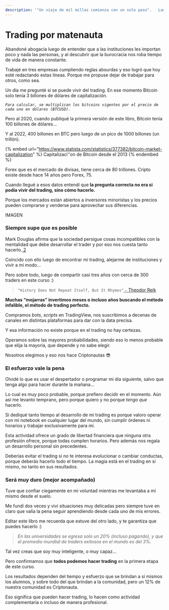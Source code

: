 ```yaml
---
description: '"Un viaje de mil millas comienza con un solo paso".   Lao Tse.'
---
```


# Trading por matenauta

Abandoné abogacía luego de entender que a las instituciones les importan poco y nada las personas, y al descubrir que la burocracia nos roba tiempo de vida de manera constante.

Trabajé en tres empresas cumpliendo reglas absurdas y eso logró que hoy esté redactando estas líneas. Porque me propuse dejar de trabajar para otros, como sea.

Un día me pregunté si se puede vivir del trading. En ese momento Bitcoin solo tenía 3 billones de dólares de capitalización.

_`Para calcular, se multiplican los bitcoins vigentes por el precio de cada uno en dólares (BTCUSD).`_

Pero al 2020, cuando publiqué la primera versión de este libro, Bitcoin tenía 100 billones de dólares...

Y al 2022, 400 billones en BTC pero luego de un pico de 1000 billones (un trillón).

{% embed url="https://www.statista.com/statistics/377382/bitcoin-market-capitalization" %}
Capitalizaci''on de Bitcoin desde el 2013
{% endembed %}

Forex que es el mercado de divisas, tiene cerca de 80 trillones. Cripto existe desde hace 14 años pero Forex, 75.

Cuando llegué a esos datos entendí que **la pregunta correcta no era si podía vivir del trading, sino cómo hacerlo.**

Porque los mercados están abiertos a inversores minoristas y los precios pueden comprarse y venderse para aprovechar sus diferencias.

IMAGEN

### **Siempre supe que es posible**

Mark Douglas afirma que la sociedad persigue cosas incompatibles con la mentalidad que debe desarrollar el trader y por eso nos cuesta tanto hacerlo.[ 2](https://www.amazon.com/Trading-Zone-Confidence-Discipline-Attitude-ebook/dp/B004H1TBCG)&#x20;

Coincido con ello luego de encontrar mi trading, alejarme de instituciones y vivir a mi modo...

Pero sobre todo, luego de compartir casi tres años con cerca de 300 traders en este curso :)

> `"History Does Not Repeat Itself, But It Rhymes"`[ `-` Theodor Reik](https://quoteinvestigator.com/2014/01/12/history-rhymes/)

**Muchas “mojarras” invertimos meses o incluso años buscando el método infalible, el método de trading perfecto.**

Compramos _bots_, _scripts_ en TradingView, nos suscribimos a decenas de canales en distintas plataformas para dar con la data precisa.

Y esa información no existe porque en el trading no hay certezas.

Operamos sobre las mayores probabilidades, siendo eso lo menos probable que elija la mayoría, que depende y no sabe elegir.&#x20;

Nosotros elegimos y eso nos hace Criptonautas 😎

### El esfuerzo vale la pena&#x20;

Olvidé lo que es usar el despertador o programar mi día siguiente, salvo que tenga algo para hacer durante la mañana...

Lo cual es muy poco probable, porque prefiero decidir en el momento. Aún así me levanto temprano, pero porque quiero y no porque _tengo que_ hacerlo.

Si dediqué tanto tiempo al desarrollo de mi trading es porque valoro operar con mi notebook en cualquier lugar del mundo, sin cumplir órdenes ni horarios y trabajar exclusivamente para mí.

Esta actividad ofrece un grado de libertad financiera que ninguna otra profesión ofrece, porque todas cumplen horarios. Pero además nos regala un desarrollo personal sin precedentes.

Deberías evitar el trading si no te interesa evolucionar o cambiar conductas, porque deberás hacerlo todo el tiempo. La magia está en el trading en sí mismo, no tanto en sus resultados.

### Será muy duro (mejor acompañado)

Tuve que confiar ciegamente en mi voluntad mientras me levantaba a mí mismo desde el suelo.

Me fundí dos veces y viví situaciones muy delicadas pero siempre tuve en claro que valía la pena seguir aprendiendo desde cada uno de mis errores.

Editar este libro me recuerda que estuve del otro lado, y te garantiza que puedes hacerlo :)

> _En las universidades se egresa solo un 20% (incluso pagando), y que el promedio mundial de traders exitosos en el mundo es del 3%._

Tal vez creas que soy muy inteligente, o muy capaz...

Pero confirmamos que **todos podemos hacer trading** en la primera etapa de este curso.

Los resultados dependen del tiempo y esfuerzo que se brindan a sí mismos los alumnos, y sobre todo del que brindan a la comunidad, pero un 12% de nuestra comunidad es Criptonauta.

Eso significa que pueden hacer trading, lo hacen como actividad complementaria o incluso de manera profesional.
